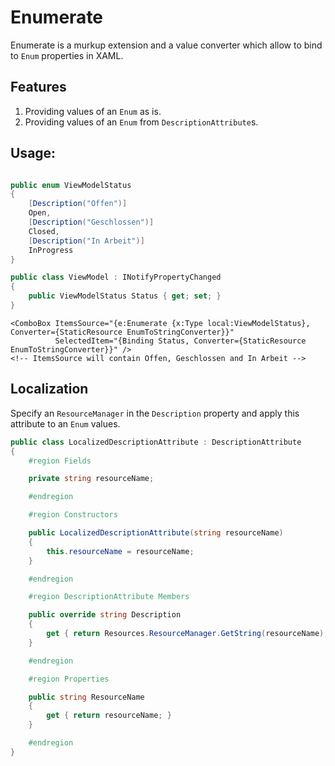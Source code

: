 # Enumerate
Enumerate is a murkup extension and a value converter which allow to bind to `Enum` properties in XAML.

## Features

1. Providing values of an `Enum` as is.
2. Providing values of an `Enum` from `DescriptionAttribute`s.

## Usage:

```csharp

public enum ViewModelStatus
{
    [Description("Offen")]
    Open,
    [Description("Geschlossen")]
    Closed,
    [Description("In Arbeit")]
    InProgress
}

public class ViewModel : INotifyPropertyChanged
{
    public ViewModelStatus Status { get; set; }
}

```

```xaml
<ComboBox ItemsSource="{e:Enumerate {x:Type local:ViewModelStatus}, Converter={StaticResource EnumToStringConverter}}"
          SelectedItem="{Binding Status, Converter={StaticResource EnumToStringConverter}}" />
<!-- ItemsSource will contain Offen, Geschlossen and In Arbeit -->
```

## Localization

Specify an `ResourceManager` in the `Description` property and apply this attribute to an `Enum` values.

```csharp
public class LocalizedDescriptionAttribute : DescriptionAttribute
{
    #region Fields

    private string resourceName;

    #endregion

    #region Constructors

    public LocalizedDescriptionAttribute(string resourceName)
    {
        this.resourceName = resourceName;
    }

    #endregion

    #region DescriptionAttribute Members

    public override string Description
    {
        get { return Resources.ResourceManager.GetString(resourceName); }
    }

    #endregion

    #region Properties

    public string ResourceName
    {
        get { return resourceName; }
    }

    #endregion
}
```